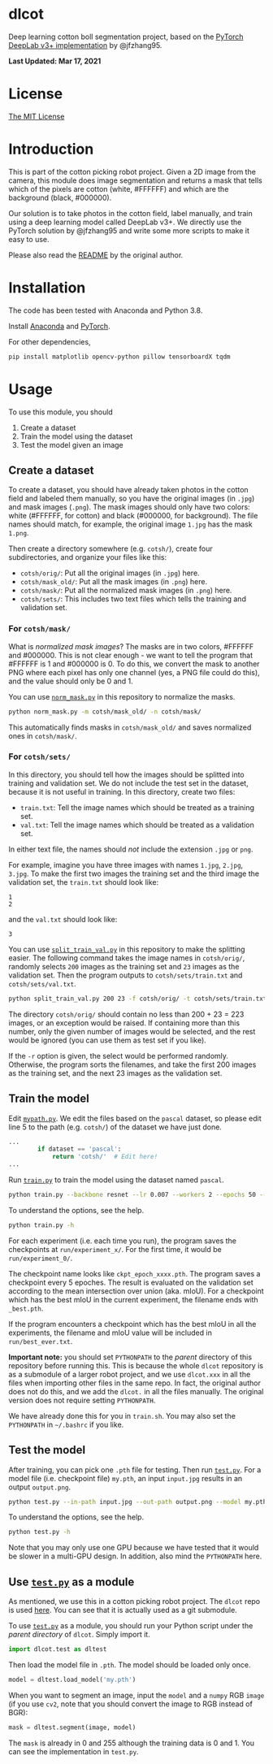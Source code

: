 # dlcot

Deep learning cotton boll segmentation project, based on the [PyTorch DeepLab v3+ implementation](https://github.com/jfzhang95/pytorch-deeplab-xception) by @jfzhang95.

**Last Updated: Mar 17, 2021**

# License

[The MIT License](LICENSE)

# Introduction

This is part of the cotton picking robot project. Given a 2D image from the camera, this module does image segmentation and returns a mask that tells which of the pixels are cotton (white, #FFFFFF) and which are the background (black, #000000).

Our solution is to take photos in the cotton field, label manually, and train using a deep learning model called DeepLab v3+. We directly use the PyTorch solution by @jfzhang95 and write some more scripts to make it easy to use.

Please also read the [README](README_old.md) by the original author.

# Installation

The code has been tested with Anaconda and Python 3.8.

Install [Anaconda](https://www.anaconda.com) and [PyTorch](https://pytorch.org).

For other dependencies,
```sh
pip install matplotlib opencv-python pillow tensorboardX tqdm
```

# Usage

To use this module, you should
1. Create a dataset
2. Train the model using the dataset
3. Test the model given an image

## Create a dataset

To create a dataset, you should have already taken photos in the cotton field and labeled them manually, so you have the original images (in `.jpg`) and mask images (`.png`). The mask images should only have two colors: white (#FFFFFF, for cotton) and black (#000000, for background). The file names should match, for example, the original image `1.jpg` has the mask `1.png`.

Then create a directory somewhere (e.g. `cotsh/`), create four subdirectories, and organize your files like this:
- `cotsh/orig/`: Put all the original images (in `.jpg`) here.
- `cotsh/mask_old/`: Put all the mask images (in `.png`) here.
- `cotsh/mask/`: Put all the normalized mask images (in `.png`) here.
- `cotsh/sets/`: This includes two text files which tells the training and validation set.

### For `cotsh/mask/`

What is *normalized mask images*? The masks are in two colors, #FFFFFF and #000000. This is not clear enough - we want to tell the program that #FFFFFF is 1 and #000000 is 0. To do this, we convert the mask to another PNG where each pixel has only one channel (yes, a PNG file could do this), and the value should only be 0 and 1.

You can use [`norm_mask.py`](norm_mask.py) in this repository to normalize the masks.
```sh
python norm_mask.py -m cotsh/mask_old/ -n cotsh/mask/
```
This automatically finds masks in `cotsh/mask_old/` and saves normalized ones in `cotsh/mask/`.

### For `cotsh/sets/`

In this directory, you should tell how the images should be splitted into training and validation set. We do not include the test set in the dataset, because it is not useful in training. In this directory, create two files:
- `train.txt`: Tell the image names which should be treated as a training set.
- `val.txt`: Tell the image names which should be treated as a validation set.

In either text file, the names should *not* include the extension `.jpg` or `png`.

For example, imagine you have three images with names `1.jpg`, `2.jpg`, `3.jpg`. To make the first two images the training set and the third image the validation set, the `train.txt` should look like:
```
1
2
```
and the `val.txt` should look like:
```
3
```
You can use [`split_train_val.py`](split_train_val.py) in this repository to make the splitting easier. The following command takes the image names in `cotsh/orig/`, randomly selects `200` images as the training set and `23` images as the validation set. Then the program outputs to `cotsh/sets/train.txt` and `cotsh/sets/val.txt`.
```sh
python split_train_val.py 200 23 -f cotsh/orig/ -t cotsh/sets/train.txt -v cotsh/sets/val.txt -r
```
The directory `cotsh/orig/` should contain no less than 200 + 23 = 223 images, or an exception would be raised. If containing more than this number, only the given number of images would be selected, and the rest would be ignored (you can use them as test set if you like).

If the `-r` option is given, the select would be performed randomly. Otherwise, the program sorts the filenames, and take the first 200 images as the training set, and the next 23 images as the validation set.

## Train the model

Edit [`mypath.py`](mypath.py). We edit the files based on the `pascal` dataset, so please edit line 5 to the path (e.g. `cotsh/`) of the dataset we have just done.
```python
...
        if dataset == 'pascal':
            return 'cotsh/'  # Edit here!
...
```
Run [`train.py`](train.py) to train the model using the dataset named `pascal`.
```sh
python train.py --backbone resnet --lr 0.007 --workers 2 --epochs 50 --eval-interval 1 --dataset pascal --directory run/ --gpu-ids 0,1
```
To understand the options, see the help.
```sh
python train.py -h
```

For each experiment (i.e. each time you run), the program saves the checkpoints at `run/experiment_x/`. For the first time, it would be `run/experiment_0/`.

The checkpoint name looks like `ckpt_epoch_xxxx.pth`. The program saves a checkpoint every 5 epoches. The result is evaluated on the validation set according to the mean intersection over union (aka. mIoU). For a checkpoint which has the best mIoU in the current experiment, the filename ends with `_best.pth`.

If the program encounters a checkpoint which has the best mIoU in all the experiments, the filename and mIoU value will be included in `run/best_ever.txt`.

**Important note:** you should set `PYTHONPATH` to the *parent* directory of this repository before running this. This is because the whole `dlcot` repository is as a submodule of a larger robot project, and we use `dlcot.xxx` in all the files when importing other files in the same repo. In fact, the original author does not do this, and we add the `dlcot.` in all the files manually. The original version does not require setting `PYTHONPATH`.

We have already done this for you in `train.sh`. You may also set the `PYTHONPATH` in `~/.bashrc` if you like.

## Test the model

After training, you can pick one `.pth` file for testing. Then run [`test.py`](test.py). For a model file (i.e. checkpoint file) `my.pth`, an input `input.jpg` results in an output `output.png`.
```sh
python test.py --in-path input.jpg --out-path output.png --model my.pth --gpu 0
```
To understand the options, see the help.
```sh
python test.py -h
```
Note that you may only use one GPU because we have tested that it would be slower in a multi-GPU design. In addition, also mind the `PYTHONPATH` here.

## Use [`test.py`](test.py) as a module

As mentioned, we use this in a cotton picking robot project. The `dlcot` repo is used [here](https://github.com/houjiawei11/cotton_seg_ros/tree/master/cotton_srv/scripts). You can see that it is actually used as a git submodule.

To use [`test.py`](test.py) as a module, you should run your Python script under the *parent directory* of `dlcot`. Simply import it.
```python
import dlcot.test as dltest
```
Then load the model file in `.pth`. The model should be loaded only once.
```python
model = dltest.load_model('my.pth')
```
When you want to segment an image, input the `model` and a `numpy` RGB `image` (if you use `cv2`, note that you should convert the image to RGB instead of BGR):
```python
mask = dltest.segment(image, model)
```
The `mask` is already in 0 and 255 although the training data is 0 and 1. You can see the implementation in `test.py`.
